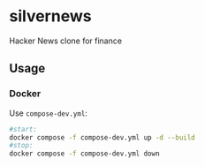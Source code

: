 # silvernews
Hacker News clone for finance


## Usage

### Docker

Use `compose-dev.yml`:

```bash
#start:
docker compose -f compose-dev.yml up -d --build
#stop:
docker compose -f compose-dev.yml down
```
